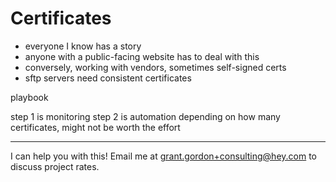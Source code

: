 # Certificates

 - everyone I know has a story
 - anyone with a public-facing website has to deal with this
 - conversely, working with vendors, sometimes self-signed certs
 - sftp servers need consistent certificates

playbook

step 1 is monitoring
step 2 is automation
	depending on how many certificates, might not be worth the effort

---

I can help you with this! Email me at grant.gordon+consulting@hey.com to discuss project rates. 
